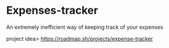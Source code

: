 # Expenses-tracker
An extremely inefficient way of keeping track of your expenses

project idea>  https://roadmap.sh/projects/expense-tracker
